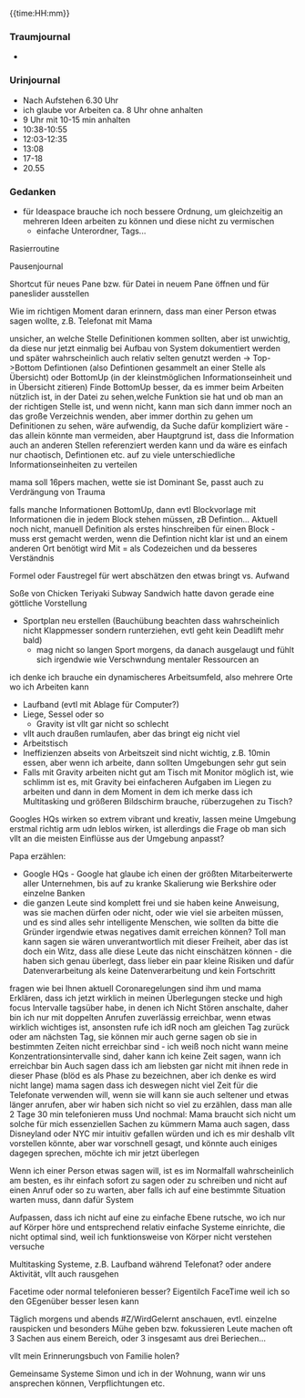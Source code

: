 {{time:HH:mm}}

### Traumjournal
- 
### Urinjournal
- Nach Aufstehen 6.30 Uhr
- ich glaube vor Arbeiten ca. 8 Uhr ohne anhalten
- 9 Uhr mit 10-15 min anhalten
- 10:38-10:55
- 12:03-12:35
- 13:08
- 17-18
- 20.55
### Gedanken
- für Ideaspace brauche ich noch bessere Ordnung, um gleichzeitig an mehreren Ideen arbeiten zu können und diese nicht zu vermischen
	- einfache Unterordner, Tags...

Rasierroutine

Pausenjournal

Shortcut für neues Pane bzw. für Datei in neuem Pane öffnen und für paneslider ausstellen

Wie im richtigen Moment daran erinnern, dass man einer Person etwas sagen wollte, z.B. Telefonat mit Mama

unsicher, an welche Stelle Definitionen kommen sollten, aber ist unwichtig, da diese nur jetzt einmalig bei Aufbau von System dokumentiert werden und später wahrscheinlich auch relativ selten genutzt werden
-> Top->Bottom Defintionen (also Defintionen gesammelt an einer Stelle als Übersicht) oder BottomUp (in der kleinstmöglichen Informationseinheit und in Übersicht zitieren)
Finde BottomUp besser, da es immer beim Arbeiten nützlich ist, in der Datei zu sehen,welche Funktion sie hat und ob man an der richtigen Stelle ist, und wenn nicht, kann man sich dann immer noch an das große Verzeichnis wenden, aber immer dorthin zu gehen um Definitionen zu sehen, wäre aufwendig, da Suche dafür kompliziert wäre - das allein könnte man vermeiden, aber Hauptgrund ist, dass die Information auch an anderen Stellen referenziert werden kann und da wäre es einfach nur chaotisch, Defintionen etc. auf zu viele unterschiedliche Informationseinheiten zu verteilen

mama soll 16pers machen, wette sie ist Dominant Se, passt auch zu Verdrängung von Trauma

falls manche Informationen BottomUp, dann evtl Blockvorlage mit Informationen die in jedem Block stehen müssen, zB Defintion...
Aktuell noch nicht, manuell Definition  als erstes hinschreiben für einen Block - muss erst gemacht werden, wenn die Defintion nicht klar ist und an einem anderen Ort benötigt wird
Mit = als Codezeichen und da besseres Verständnis

Formel oder Faustregel für wert abschätzen den etwas bringt vs. Aufwand

Soße von Chicken Teriyaki Subway Sandwich hatte davon gerade eine göttliche Vorstellung

-   Sportplan neu erstellen (Bauchübung beachten dass wahrscheinlich nicht Klappmesser sondern runterziehen, evtl geht kein Deadlift mehr bald)
	-   mag nicht so langen Sport morgens, da danach ausgelaugt und fühlt sich irgendwie wie Verschwndung mentaler Ressourcen an


ich denke ich brauche ein dynamischeres Arbeitsumfeld, also mehrere Orte wo ich Arbeiten kann
- Laufband (evtl mit Ablage für Computer?)
- Liege, Sessel oder so
	- Gravity ist vllt gar nicht so schlecht
- vllt auch draußen rumlaufen, aber das bringt eig nicht viel
- Arbeitstisch
- Ineffizienzen abseits von Arbeitszeit sind nicht wichtig, z.B. 10min essen, aber wenn ich arbeite, dann sollten Umgebungen sehr gut sein
- Falls mit Gravity arbeiten nicht gut am Tisch mit Monitor möglich ist, wie schlimm ist es, mit Gravity bei einfacheren Aufgaben im Liegen zu arbeiten und dann in dem Moment in dem ich merke dass ich Multitasking und größeren Bildschirm brauche, rüberzugehen zu Tisch?


Googles HQs wirken so extrem vibrant und kreativ, lassen meine Umgebung erstmal richtig arm udn leblos wirken, ist allerdings die Frage ob man sich vllt an die meisten Einflüsse aus der Umgebung anpasst?

Papa erzählen:
- Google HQs - Google hat glaube ich einen der größten Mitarbeiterwerte aller Unternehmen, bis auf zu kranke Skalierung wie Berkshire oder einzelne Banken
- die ganzen Leute sind komplett frei und sie haben keine Anweisung, was sie machen dürfen oder nicht, oder wie viel sie arbeiten müssen, und es sind alles sehr intelligente Menschen, wie sollten da bitte die Gründer irgendwie etwas negatives damit erreichen können? Toll man kann sagen sie wären unverantwortlich mit dieser Freiheit, aber das ist doch ein Witz, dass alle diese Leute das nicht einschätzen können - die haben sich genau überlegt, dass lieber ein paar kleine Risiken und dafür Datenverarbeitung als keine Datenverarbeitung und kein Fortschritt

fragen wie bei Ihnen aktuell Coronaregelungen sind
ihm und mama Erklären, dass ich jetzt wirklich in meinen Überlegungen stecke und high focus Intervalle tagsüber habe, in denen ich Nicht Stören anschalte, daher bin ich nur mit doppelten Anrufen zuverlässig erreichbar, wenn etwas wirklich wichtiges ist, ansonsten rufe ich idR noch am gleichen Tag zurück oder am nächsten Tag, sie können mir auch gerne sagen ob sie in bestimmten Zeiten nicht erreichbar sind - ich weiß noch nicht wann meine Konzentrationsintervalle sind, daher kann ich keine Zeit sagen, wann ich erreichbar bin
Auch sagen dass ich am liebsten gar nicht mit ihnen rede in dieser Phase (blöd es als Phase zu bezeichnen, aber ich denke es wird nicht lange)
mama sagen dass ich deswegen nicht viel Zeit für die Telefonate verwenden will, wenn sie will kann sie auch seltener und etwas länger anrufen, aber wir haben sich nicht	 so viel zu erzählen, dass man alle 2 Tage 30 min telefonieren muss
Und nochmal: Mama braucht sich nicht um solche für mich essenziellen Sachen zu kümmern
Mama auch sagen, dass Disneyland oder NYC mir intuitiv gefallen würden und ich es mir deshalb vllt vorstellen könnte, aber war vorschnell gesagt, und könnte auch einiges dagegen sprechen, möchte ich mir jetzt überlegen

Wenn ich einer Person etwas sagen will, ist es im Normalfall wahrscheinlich am besten, es ihr einfach sofort zu sagen oder zu schreiben und nicht auf einen Anruf oder so zu warten, aber falls ich auf eine bestimmte Situation warten muss, dann dafür System

Aufpassen, dass ich nicht auf eine zu einfache Ebene rutsche, wo ich nur auf Körper höre und entsprechend relativ einfache Systeme einrichte, die nicht optimal sind, weil ich funktionsweise von Körper nicht verstehen versuche

Multitasking Systeme, z.B. Laufband während Telefonat? oder andere Aktivität, vllt auch rausgehen

Facetime oder normal telefonieren besser? Eigentilch FaceTime weil ich so den GEgenüber besser lesen kann

Täglich morgens und abends \#Z/WirdGelernt anschauen, evtl. einzelne rauspicken und besonders Mühe geben bzw. fokussieren
Leute machen oft 3 Sachen aus einem Bereich, oder 3 insgesamt aus drei Beriechen...

vllt mein Erinnerungsbuch von Familie holen?

Gemeinsame Systeme Simon und ich in der Wohnung, wann wir uns ansprechen können, Verpflichtungen etc.